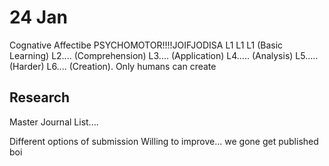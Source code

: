 # 24 Jan

Cognative       Affectibe     PSYCHOMOTOR!!!!JOIFJODISA
  L1                L1              L1     (Basic Learning)
  L2.... (Comprehension)
  L3.... (Application)
  L4..... (Analysis)
  L5.....(Harder)
  L6.... (Creation).  Only humans can create

## Research

Master Journal List.... 

Different options of submission
Willing to improve... we gone get published boi


